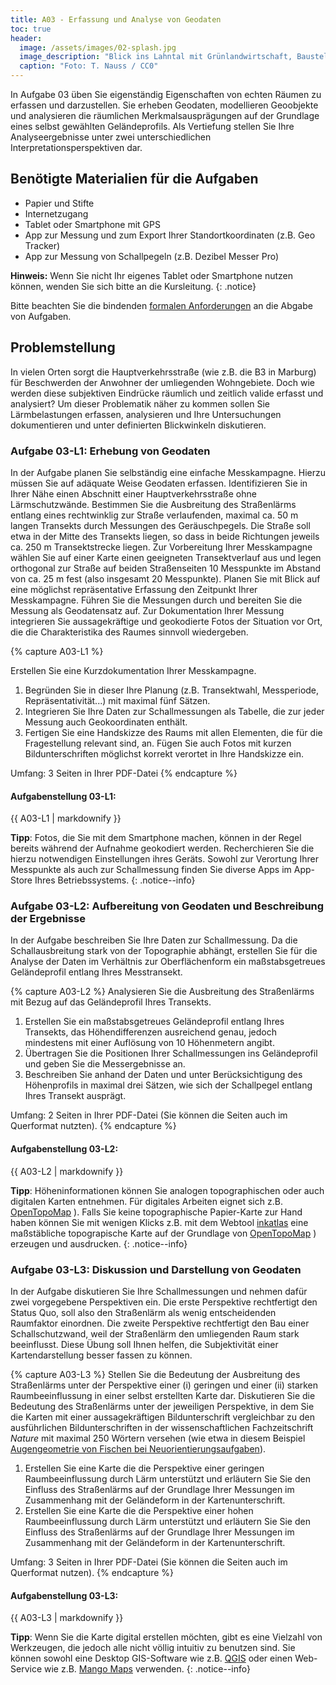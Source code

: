 ```yaml
---
title: A03 - Erfassung und Analyse von Geodaten
toc: true
header:
  image: /assets/images/02-splash.jpg
  image_description: "Blick ins Lahntal mit Grünlandwirtschaft, Baustelle für Stromtrassen und Regenbogen."
  caption: "Foto: T. Nauss / CC0"
---
```


In Aufgabe 03 üben Sie eigenständig Eigenschaften von echten Räumen zu erfassen und darzustellen. Sie erheben Geodaten, modellieren Geoobjekte und analysieren die räumlichen Merkmalsausprägungen auf der Grundlage eines selbst gewählten Geländeprofils. Als Vertiefung stellen Sie Ihre Analyseergebnisse unter zwei unterschiedlichen  Interpretationsperspektiven dar.


## Benötigte Materialien für die Aufgaben
* Papier und Stifte
* Internetzugang
* Tablet oder Smartphone mit GPS
* App zur Messung und zum Export Ihrer Standortkoordinaten (z.B. Geo Tracker)
* App zur Messung von Schallpegeln (z.B. Dezibel Messer Pro)

**Hinweis:** Wenn Sie nicht Ihr eigenes Tablet oder Smartphone nutzen können, wenden Sie sich bitte an die Kursleitung.
{: .notice}

Bitte beachten Sie die bindenden [formalen Anforderungen](https://geomoer.github.io/moer-meko//unit00/unit00-03_assignments.html#formale-anforderungen) an die Abgabe von Aufgaben.

## Problemstellung
In vielen Orten sorgt die Hauptverkehrsstraße (wie z.B. die B3 in Marburg) für Beschwerden der Anwohner der umliegenden Wohngebiete. Doch wie werden diese subjektiven Eindrücke räumlich und zeitlich valide erfasst und analysiert? Um dieser Problematik näher zu kommen sollen Sie Lärmbelastungen erfassen, analysieren und Ihre Untersuchungen dokumentieren und unter definierten Blickwinkeln diskutieren.

### Aufgabe 03-L1: Erhebung von Geodaten

In der Aufgabe planen Sie selbständig eine einfache Messkampagne. Hierzu müssen Sie auf adäquate Weise Geodaten erfassen. Identifizieren Sie in Ihrer Nähe einen Abschnitt einer Hauptverkehrsstraße ohne Lärmschutzwände. Bestimmen Sie die Ausbreitung des Straßenlärms entlang eines rechtwinklig zur Straße verlaufenden, maximal ca. 50 m langen Transekts durch Messungen des Geräuschpegels. Die Straße soll etwa in der Mitte des Transekts liegen, so dass in beide Richtungen jeweils ca. 250 m Transektstrecke liegen. Zur Vorbereitung Ihrer Messkampagne wählen Sie auf einer Karte einen geeigneten Transektverlauf aus und legen orthogonal zur Straße auf beiden Straßenseiten 10 Messpunkte im Abstand von ca. 25 m fest (also insgesamt 20 Messpunkte). Planen Sie mit Blick auf eine möglichst repräsentative Erfassung den Zeitpunkt Ihrer Messkampagne. Führen Sie die Messungen durch und bereiten Sie die Messung als Geodatensatz auf. Zur Dokumentation Ihrer Messung integrieren Sie aussagekräftige und geokodierte Fotos der Situation vor Ort, die die Charakteristika des Raumes sinnvoll wiedergeben.

{% capture A03-L1 %}

Erstellen Sie eine Kurzdokumentation Ihrer Messkampagne.

1. Begründen Sie in dieser Ihre Planung (z.B. Transektwahl, Messperiode, Repräsentativität...) mit maximal fünf Sätzen.
1. Integrieren Sie Ihre Daten zur Schallmessungen als Tabelle, die zur jeder Messung auch Geokoordinaten enthält.
1. Fertigen Sie eine Handskizze des Raums mit allen Elementen, die für die Fragestellung relevant sind, an. Fügen Sie auch Fotos mit kurzen Bildunterschriften möglichst korrekt verortet in Ihre Handskizze ein.

Umfang: 3 Seiten in Ihrer PDF-Datei
{% endcapture %}

<div class="notice--success">
  <h4 class="no_toc">Aufgabenstellung 03-L1:</h4>
  {{ A03-L1 | markdownify }}
</div>

**Tipp**: Fotos, die Sie mit dem Smartphone machen, können in der Regel bereits während der Aufnahme geokodiert werden. Recherchieren Sie die hierzu notwendigen Einstellungen ihres Geräts. Sowohl zur Verortung Ihrer Messpunkte als auch zur Schallmessung finden Sie diverse Apps im App-Store Ihres Betriebssystems.
{: .notice--info}


### Aufgabe 03-L2: Aufbereitung von Geodaten und Beschreibung der Ergebnisse

In der Aufgabe beschreiben Sie Ihre Daten zur Schallmessung. Da die Schallausbreitung stark von der Topographie abhängt, erstellen Sie für die Analyse der Daten im Verhältnis zur Oberflächenform ein maßstabsgetreues Geländeprofil entlang Ihres Messtransekt. 

{% capture A03-L2 %}
Analysieren Sie die Ausbreitung des Straßenlärms mit Bezug auf das Geländeprofil Ihres Transekts.

1. Erstellen Sie ein maßstabsgetreues Geländeprofil entlang Ihres Transekts, das Höhendifferenzen ausreichend genau, jedoch mindestens mit einer Auflösung von 10 Höhenmetern angibt.
1. Übertragen Sie die Positionen Ihrer Schallmessungen ins Geländeprofil und geben Sie die Messergebnisse an.
1. Beschreiben Sie anhand der Daten und unter Berücksichtigung des Höhenprofils in maximal drei Sätzen, wie sich der Schallpegel entlang Ihres Transekt ausprägt.

Umfang: 2 Seiten in Ihrer PDF-Datei (Sie können die Seiten auch im Querformat nutzten).
{% endcapture %}

<div class="notice--success">
  <h4 class="no_toc">Aufgabenstellung 03-L2:</h4>
  {{ A03-L2 | markdownify }}
</div>

**Tipp**: Höheninformationen können Sie analogen topographischen oder auch digitalen Karten entnehmen. Für digitales Arbeiten eignet sich z.B. [OpenTopoMap](https://opentopomap.org/) ). Falls Sie keine topographische Papier-Karte zur Hand haben können Sie mit wenigen Klicks z.B. mit dem Webtool  [inkatlas](https://inkatlas.com/create/) eine maßstäbliche topograpische Karte auf der Grundlage von [OpenTopoMap](https://opentopomap.org/#map=14/50.80851/8.76529) ) erzeugen und ausdrucken.
{: .notice--info}


### Aufgabe 03-L3: Diskussion und Darstellung von Geodaten

In der Aufgabe diskutieren Sie Ihre Schallmessungen und nehmen dafür zwei vorgegebene Perspektiven ein. Die erste Perspektive rechtfertigt den Status Quo, soll also den Straßenlärm als wenig entscheidenden Raumfaktor einordnen. Die zweite Perspektive rechtfertigt den Bau einer Schallschutzwand, weil der Straßenlärm den umliegenden Raum stark beeinflusst. Diese Übung soll Ihnen helfen, die Subjektivität einer Kartendarstellung besser fassen zu können.

{% capture A03-L3 %}
Stellen Sie die Bedeutung der Ausbreitung des Straßenlärms unter der Perspektive einer (i) geringen und einer (ii) starken Raumbeeinflussung in einer selbst erstellten Karte dar. Diskutieren Sie die Bedeutung des Straßenlärms unter der jeweiligen Perspektive, in dem Sie die Karten mit einer aussagekräftigen Bildunterschrift vergleichbar zu den ausführlichen Bildunterschriften in der wissenschaftlichen Fachzeitschrift *Nature* mit maximal 250 Wörtern versehen (wie etwa in diesem Beispiel [Augengeometrie von Fischen bei  Neuorientierungsaufgaben](https://www.nature.com/articles/s41598-020-64690-1)).

1. Erstellen Sie eine Karte die die Perspektive einer geringen Raumbeeinflussung durch Lärm unterstützt und erläutern Sie Sie den Einfluss des Straßenlärms auf der Grundlage Ihrer Messungen im Zusammenhang mit der Geländeform in der Kartenunterschrift.
1.  Erstellen Sie eine Karte die die Perspektive einer hohen Raumbeeinflussung durch Lärm unterstützt und erläutern Sie Sie den Einfluss des Straßenlärms auf der Grundlage Ihrer Messungen im Zusammenhang mit der Geländeform in der Kartenunterschrift.

Umfang: 3 Seiten in Ihrer PDF-Datei (Sie können die Seiten auch im Querformat nutzen).
{% endcapture %}

<div class="notice--success">
  <h4 class="no_toc">Aufgabenstellung 03-L3:</h4>
  {{ A03-L3 | markdownify }}
</div>

**Tipp**: Wenn Sie die Karte digital erstellen möchten, gibt es eine Vielzahl von Werkzeugen, die jedoch alle nicht völlig intuitiv zu benutzen sind. Sie können sowohl eine Desktop GIS-Software wie z.B. [QGIS](https://qgis.org/en/site/) oder  einen Web-Service wie z.B. [Mango Maps](https://mangomap.com) verwenden.
{: .notice--info}
